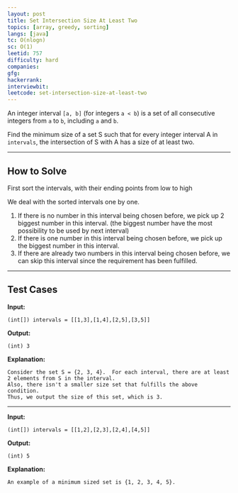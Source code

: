 ```yaml
---
layout: post
title: Set Intersection Size At Least Two
topics: [array, greedy, sorting]
langs: [java]
tc: O(nlogn)
sc: O(1)
leetid: 757
difficulty: hard
companies: 
gfg: 
hackerrank: 
interviewbit: 
leetcode: set-intersection-size-at-least-two
---
```


An integer interval `[a, b]` (for integers `a < b`) is a set of all consecutive integers from `a` to `b`, including `a` and `b`.

Find the minimum size of a set S such that for every integer interval A in `intervals`, 
the intersection of S with A has a size of at least two.

---
## How to Solve

First sort the intervals, with their ending points from low to high

We deal with the sorted intervals one by one.
1. If there is no number in this interval being chosen before, we pick up 2 biggest number in this interval. 
(the biggest number have the most possibility to be used by next interval)
2. If there is one number in this interval being chosen before, we pick up the biggest number in this interval.
3. If there are already two numbers in this interval being chosen before, we can skip this interval since the requirement has been fulfilled.

---

## Test Cases

**Input:**
```
(int[]) intervals = [[1,3],[1,4],[2,5],[3,5]]
```

**Output:**
```
(int) 3
```

**Explanation:**
```
Consider the set S = {2, 3, 4}.  For each interval, there are at least 2 elements from S in the interval.
Also, there isn't a smaller size set that fulfills the above condition.
Thus, we output the size of this set, which is 3.
```

---

**Input:**
```
(int[]) intervals = [[1,2],[2,3],[2,4],[4,5]]
```

**Output:**
```
(int) 5
```

**Explanation:**
```
An example of a minimum sized set is {1, 2, 3, 4, 5}.
```